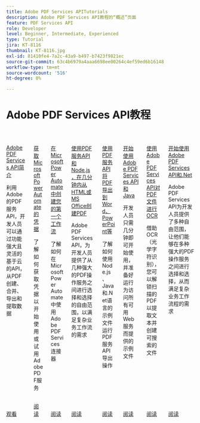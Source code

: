 ```yaml
---
title: Adobe PDF Services APITutorials
description: Adobe PDF Services API教程的“概述”页面
feature: PDF Services API
role: Developer
level: Beginner, Intermediate, Experienced
type: Tutorial
jira: KT-8116
thumbnail: KT-8116.jpg
exl-id: 81410fe4-7a2c-43a9-b497-b7423f9821ec
source-git-commit: 63c4b6979a4aaa6698ee00264c4ef59ed6b16148
workflow-type: tm+mt
source-wordcount: '516'
ht-degree: 0%

---
```


# Adobe PDF Services API教程

<!-- START CARDS HTML - DO NOT MODIFY BY HAND -->
<div class="columns">
    <div class="column is-half-tablet is-half-desktop is-one-third-widescreen" aria-label="Introduction to Adobe PDF Services API">
        <div class="card" style="height: 100%; display: flex; flex-direction: column; height: 100%;">
            <div class="card-image">
                <figure class="image x-is-16by9">
                    <a href="https://experienceleague.adobe.com/zh-hans/docs/events/adobe-developers-live-recordings/2021/oct2021/pdf-services-api" title="Adobe PDF Services API简介" target="_self" rel="referrer">
                        <img class="is-bordered-r-small" src="https://experienceleague.adobe.com/zh-hans/docs/acrobat-services-learn/tutorials/pdfservices/media_10bdc2df8bda2e357f9bcf9913c7c799f35ab16d1.png?width=400&format=webply&optimize=medium" alt="Adobe PDF Services API简介"
                             style="width: 100%; aspect-ratio: 16 / 9; object-fit: cover; overflow: hidden; display: block; margin: auto;">
                    </a>
                </figure>
            </div>
            <div class="card-content is-padded-small" style="display: flex; flex-direction: column; flex-grow: 1; justify-content: space-between;">
                <div class="top-card-content">
                    <p class="headline is-size-6 has-text-weight-bold">
                        <a href="https://experienceleague.adobe.com/zh-hans/docs/events/adobe-developers-live-recordings/2021/oct2021/pdf-services-api" target="_self" rel="referrer" title="Adobe PDF Services API简介">Adobe PDF Services API简介</a>
                    </p>
                    <p class="is-size-6">利用Adobe的PDF服务API，开发人员可以通过功能强大且灵活的基于云的API，从PDF创建、合并、导出和提取数据</p>
                </div>
                <a href="https://experienceleague.adobe.com/zh-hans/docs/events/adobe-developers-live-recordings/2021/oct2021/pdf-services-api" target="_self" rel="referrer" class="spectrum-Button spectrum-Button--outline spectrum-Button--primary spectrum-Button--sizeM" style="align-self: flex-start; margin-top: 1rem;">
                    <span class="spectrum-Button-label has-no-wrap has-text-weight-bold">观看</span>
                </a>
            </div>
        </div>
    </div>
    <div class="column is-half-tablet is-half-desktop is-one-third-widescreen" aria-label="Getting credentials for Microsoft Power Automate">
        <div class="card" style="height: 100%; display: flex; flex-direction: column; height: 100%;">
            <div class="card-image">
                <figure class="image x-is-16by9">
                    <a href="https://experienceleague.adobe.com/zh-hans/docs/acrobat-services-learn/tutorials/pdfservices/getting-credentials-power-automate" title="获取Microsoft Power Automate的凭据" target="_self" rel="referrer">
                        <img class="is-bordered-r-small" src="https://experienceleague.adobe.com/zh-hans/docs/acrobat-services-learn/tutorials/pdfservices/media_17606f025e0364a3bdf5e2c3f34744191a654147b.png?width=400&format=webply&optimize=medium" alt="获取Microsoft Power Automate的凭据"
                             style="width: 100%; aspect-ratio: 16 / 9; object-fit: cover; overflow: hidden; display: block; margin: auto;">
                    </a>
                </figure>
            </div>
            <div class="card-content is-padded-small" style="display: flex; flex-direction: column; flex-grow: 1; justify-content: space-between;">
                <div class="top-card-content">
                    <p class="headline is-size-6 has-text-weight-bold">
                        <a href="https://experienceleague.adobe.com/zh-hans/docs/acrobat-services-learn/tutorials/pdfservices/getting-credentials-power-automate" target="_self" rel="referrer" title="获取Microsoft Power Automate的凭据">获取Microsoft Power Automate的凭据</a>
                    </p>
                    <p class="is-size-6">了解如何获取凭据以开始使用或试用Adobe PDF服务</p>
                </div>
                <a href="https://experienceleague.adobe.com/zh-hans/docs/acrobat-services-learn/tutorials/pdfservices/getting-credentials-power-automate" target="_self" rel="referrer" class="spectrum-Button spectrum-Button--outline spectrum-Button--primary spectrum-Button--sizeM" style="align-self: flex-start; margin-top: 1rem;">
                    <span class="spectrum-Button-label has-no-wrap has-text-weight-bold">阅读</span>
                </a>
            </div>
        </div>
    </div>
    <div class="column is-half-tablet is-half-desktop is-one-third-widescreen" aria-label="Create your first flow in Microsoft Power Automate">
        <div class="card" style="height: 100%; display: flex; flex-direction: column; height: 100%;">
            <div class="card-image">
                <figure class="image x-is-16by9">
                    <a href="https://experienceleague.adobe.com/zh-hans/docs/acrobat-services-learn/tutorials/pdfservices/create-workflow-power-automate" title="在Microsoft Power Automate中创建您的第一个工作流" target="_self" rel="referrer">
                        <img class="is-bordered-r-small" src="https://experienceleague.adobe.com/zh-hans/docs/acrobat-services-learn/tutorials/pdfservices/media_1b9c2f022d9f6b9181ffc9d6a272459b7b1f2e558.png?width=400&format=webply&optimize=medium" alt="在Microsoft Power Automate中创建您的第一个工作流"
                             style="width: 100%; aspect-ratio: 16 / 9; object-fit: cover; overflow: hidden; display: block; margin: auto;">
                    </a>
                </figure>
            </div>
            <div class="card-content is-padded-small" style="display: flex; flex-direction: column; flex-grow: 1; justify-content: space-between;">
                <div class="top-card-content">
                    <p class="headline is-size-6 has-text-weight-bold">
                        <a href="https://experienceleague.adobe.com/zh-hans/docs/acrobat-services-learn/tutorials/pdfservices/create-workflow-power-automate" target="_self" rel="referrer" title="在Microsoft Power Automate中创建您的第一个工作流">在Microsoft Power Automate中创建您的第一个工作流</a>
                    </p>
                    <p class="is-size-6">了解如何在Microsoft Power Automate中使用Adobe PDF Services连接器</p>
                </div>
                <a href="https://experienceleague.adobe.com/zh-hans/docs/acrobat-services-learn/tutorials/pdfservices/create-workflow-power-automate" target="_self" rel="referrer" class="spectrum-Button spectrum-Button--outline spectrum-Button--primary spectrum-Button--sizeM" style="align-self: flex-start; margin-top: 1rem;">
                    <span class="spectrum-Button-label has-no-wrap has-text-weight-bold">阅读</span>
                </a>
            </div>
        </div>
    </div>
    <div class="column is-half-tablet is-half-desktop is-one-third-widescreen" aria-label="Create a PDF from HTML or MS Office in a few minutes with PDF Services API and Node.js">
        <div class="card" style="height: 100%; display: flex; flex-direction: column; height: 100%;">
            <div class="card-image">
                <figure class="image x-is-16by9">
                    <a href="https://experienceleague.adobe.com/zh-hans/docs/acrobat-services-learn/tutorials/pdfservices/createpdffromhtml" title="使用PDF服务API和Node.js，只需几分钟即可从HTML或MS Office创建PDF" target="_self" rel="referrer">
                        <img class="is-bordered-r-small" src="https://experienceleague.adobe.com/zh-hans/docs/acrobat-services-learn/tutorials/pdfservices/media_1938a490b89dc72095fe255feb780028d0e35bfd3.jpeg?width=400&format=webply&optimize=medium" alt="使用PDF服务API和Node.js，只需几分钟即可从HTML或MS Office创建PDF"
                             style="width: 100%; aspect-ratio: 16 / 9; object-fit: cover; overflow: hidden; display: block; margin: auto;">
                    </a>
                </figure>
            </div>
            <div class="card-content is-padded-small" style="display: flex; flex-direction: column; flex-grow: 1; justify-content: space-between;">
                <div class="top-card-content">
                    <p class="headline is-size-6 has-text-weight-bold">
                        <a href="https://experienceleague.adobe.com/zh-hans/docs/acrobat-services-learn/tutorials/pdfservices/createpdffromhtml" target="_self" rel="referrer" title="使用PDF服务API和Node.js，只需几分钟即可从HTML或MS Office创建PDF">使用PDF服务API和Node.js，在几分钟内从HTML或MS Office创建PDF</a>
                    </p>
                    <p class="is-size-6">Adobe PDF Services API，为开发人员提供了从几种强大的PDF操作服务之间进行选择和选择的自由范围，以满足复杂业务工作流的需求</p>
                </div>
                <a href="https://experienceleague.adobe.com/zh-hans/docs/acrobat-services-learn/tutorials/pdfservices/createpdffromhtml" target="_self" rel="referrer" class="spectrum-Button spectrum-Button--outline spectrum-Button--primary spectrum-Button--sizeM" style="align-self: flex-start; margin-top: 1rem;">
                    <span class="spectrum-Button-label has-no-wrap has-text-weight-bold">阅读</span>
                </a>
            </div>
        </div>
    </div>
    <div class="column is-half-tablet is-half-desktop is-one-third-widescreen" aria-label="Using PDF Services API to export PDF to Word, PowerPoint, and more">
        <div class="card" style="height: 100%; display: flex; flex-direction: column; height: 100%;">
            <div class="card-image">
                <figure class="image x-is-16by9">
                    <a href="https://experienceleague.adobe.com/zh-hans/docs/acrobat-services-learn/tutorials/pdfservices/exportpdf" title="使用PDF服务API将PDF导出到Word、PowerPoint等" target="_self" rel="referrer">
                        <img class="is-bordered-r-small" src="https://experienceleague.adobe.com/zh-hans/docs/acrobat-services-learn/tutorials/pdfservices/media_1c2a613f83230468611aafd79440394925783712e.jpeg?width=400&format=webply&optimize=medium" alt="使用PDF服务API将PDF导出到Word、PowerPoint等"
                             style="width: 100%; aspect-ratio: 16 / 9; object-fit: cover; overflow: hidden; display: block; margin: auto;">
                    </a>
                </figure>
            </div>
            <div class="card-content is-padded-small" style="display: flex; flex-direction: column; flex-grow: 1; justify-content: space-between;">
                <div class="top-card-content">
                    <p class="headline is-size-6 has-text-weight-bold">
                        <a href="https://experienceleague.adobe.com/zh-hans/docs/acrobat-services-learn/tutorials/pdfservices/exportpdf" target="_self" rel="referrer" title="使用PDF服务API将PDF导出到Word、PowerPoint等">使用PDF服务API将PDF导出到Word、PowerPoint等</a>
                    </p>
                    <p class="is-size-6">了解如何使用Node.js、Java和.Net语言的示例文件运行PDF服务API导出操作</p>
                </div>
                <a href="https://experienceleague.adobe.com/zh-hans/docs/acrobat-services-learn/tutorials/pdfservices/exportpdf" target="_self" rel="referrer" class="spectrum-Button spectrum-Button--outline spectrum-Button--primary spectrum-Button--sizeM" style="align-self: flex-start; margin-top: 1rem;">
                    <span class="spectrum-Button-label has-no-wrap has-text-weight-bold">阅读</span>
                </a>
            </div>
        </div>
    </div>
    <div class="column is-half-tablet is-half-desktop is-one-third-widescreen" aria-label="Getting started with Adobe PDF Services API and Java">
        <div class="card" style="height: 100%; display: flex; flex-direction: column; height: 100%;">
            <div class="card-image">
                <figure class="image x-is-16by9">
                    <a href="https://experienceleague.adobe.com/zh-hans/docs/acrobat-services-learn/tutorials/pdfservices/gettingstartedjava" title="Adobe PDF Services API和Java快速入门" target="_self" rel="referrer">
                        <img class="is-bordered-r-small" src="https://experienceleague.adobe.com/zh-hans/docs/acrobat-services-learn/tutorials/pdfservices/media_1dbfd1a00e5cfc2219b46df6ffbdae9edaaee44e3.jpeg?width=400&format=webply&optimize=medium" alt="Adobe PDF Services API和Java快速入门"
                             style="width: 100%; aspect-ratio: 16 / 9; object-fit: cover; overflow: hidden; display: block; margin: auto;">
                    </a>
                </figure>
            </div>
            <div class="card-content is-padded-small" style="display: flex; flex-direction: column; flex-grow: 1; justify-content: space-between;">
                <div class="top-card-content">
                    <p class="headline is-size-6 has-text-weight-bold">
                        <a href="https://experienceleague.adobe.com/zh-hans/docs/acrobat-services-learn/tutorials/pdfservices/gettingstartedjava" target="_self" rel="referrer" title="Adobe PDF Services API和Java快速入门">开始使用Adobe PDF Services API和Java</a>
                    </p>
                    <p class="is-size-6">开发人员只需几分钟即可开始使用，并准备好运行为访问所有可用Web服务而提供的示例文件</p>
                </div>
                <a href="https://experienceleague.adobe.com/zh-hans/docs/acrobat-services-learn/tutorials/pdfservices/gettingstartedjava" target="_self" rel="referrer" class="spectrum-Button spectrum-Button--outline spectrum-Button--primary spectrum-Button--sizeM" style="align-self: flex-start; margin-top: 1rem;">
                    <span class="spectrum-Button-label has-no-wrap has-text-weight-bold">阅读</span>
                </a>
            </div>
        </div>
    </div>
    <div class="column is-half-tablet is-half-desktop is-one-third-widescreen" aria-label="Using Adobe PDF Services API to OCR PDF files">
        <div class="card" style="height: 100%; display: flex; flex-direction: column; height: 100%;">
            <div class="card-image">
                <figure class="image x-is-16by9">
                    <a href="https://experienceleague.adobe.com/zh-hans/docs/acrobat-services-learn/tutorials/pdfservices/ocr" title="使用Adobe PDF Services API对PDF文件执行OCR" target="_self" rel="referrer">
                        <img class="is-bordered-r-small" src="https://experienceleague.adobe.com/zh-hans/docs/acrobat-services-learn/tutorials/pdfservices/media_142c638a3b6c3b21eb2fb54dab0af688a19e23731.jpeg?width=400&format=webply&optimize=medium" alt="使用Adobe PDF Services API对PDF文件执行OCR"
                             style="width: 100%; aspect-ratio: 16 / 9; object-fit: cover; overflow: hidden; display: block; margin: auto;">
                    </a>
                </figure>
            </div>
            <div class="card-content is-padded-small" style="display: flex; flex-direction: column; flex-grow: 1; justify-content: space-between;">
                <div class="top-card-content">
                    <p class="headline is-size-6 has-text-weight-bold">
                        <a href="https://experienceleague.adobe.com/zh-hans/docs/acrobat-services-learn/tutorials/pdfservices/ocr" target="_self" rel="referrer" title="使用Adobe PDF Services API对PDF文件执行OCR">使用Adobe PDF Services API对PDF文件进行OCR</a>
                    </p>
                    <p class="is-size-6">借助OCR（光学字符识别），您可以解锁扫描的PDF以提取文本并创建可搜索的文件</p>
                </div>
                <a href="https://experienceleague.adobe.com/zh-hans/docs/acrobat-services-learn/tutorials/pdfservices/ocr" target="_self" rel="referrer" class="spectrum-Button spectrum-Button--outline spectrum-Button--primary spectrum-Button--sizeM" style="align-self: flex-start; margin-top: 1rem;">
                    <span class="spectrum-Button-label has-no-wrap has-text-weight-bold">阅读</span>
                </a>
            </div>
        </div>
    </div>
    <div class="column is-half-tablet is-half-desktop is-one-third-widescreen" aria-label="Getting started with Adobe PDF Services API and .Net">
        <div class="card" style="height: 100%; display: flex; flex-direction: column; height: 100%;">
            <div class="card-image">
                <figure class="image x-is-16by9">
                    <a href="https://experienceleague.adobe.com/zh-hans/docs/acrobat-services-learn/tutorials/pdfservices/gettingstartednet" title="Adobe PDF Services API和.Net快速入门" target="_self" rel="referrer">
                        <img class="is-bordered-r-small" src="https://experienceleague.adobe.com/zh-hans/docs/acrobat-services-learn/tutorials/pdfservices/media_11d550069c9dce1a7aa350f44b414ceb4ce859172.jpeg?width=400&format=webply&optimize=medium" alt="Adobe PDF Services API和.Net快速入门"
                             style="width: 100%; aspect-ratio: 16 / 9; object-fit: cover; overflow: hidden; display: block; margin: auto;">
                    </a>
                </figure>
            </div>
            <div class="card-content is-padded-small" style="display: flex; flex-direction: column; flex-grow: 1; justify-content: space-between;">
                <div class="top-card-content">
                    <p class="headline is-size-6 has-text-weight-bold">
                        <a href="https://experienceleague.adobe.com/zh-hans/docs/acrobat-services-learn/tutorials/pdfservices/gettingstartednet" target="_self" rel="referrer" title="Adobe PDF Services API和.Net快速入门">开始使用Adobe PDF Services API和.Net</a>
                    </p>
                    <p class="is-size-6">Adobe PDF Services API为开发人员提供了多种自由范围，让他们能够在多种强大的PDF操作服务之间进行选择和选择，从而满足复杂业务工作流程的需求</p>
                </div>
                <a href="https://experienceleague.adobe.com/zh-hans/docs/acrobat-services-learn/tutorials/pdfservices/gettingstartednet" target="_self" rel="referrer" class="spectrum-Button spectrum-Button--outline spectrum-Button--primary spectrum-Button--sizeM" style="align-self: flex-start; margin-top: 1rem;">
                    <span class="spectrum-Button-label has-no-wrap has-text-weight-bold">阅读</span>
                </a>
            </div>
        </div>
    </div>
</div>
<!-- END CARDS HTML - DO NOT MODIFY BY HAND -->

